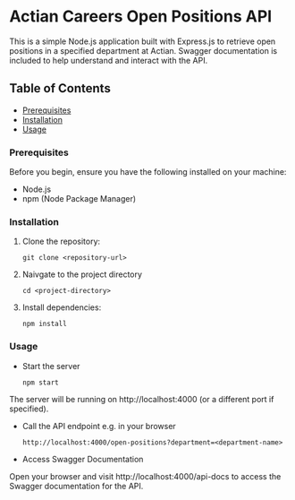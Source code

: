 # Actian Careers Open Positions API

This is a simple Node.js application built with Express.js to retrieve open positions in a specified department at Actian. Swagger documentation is included to help understand and interact with the API.

## Table of Contents

- [Prerequisites](#prerequisites)
- [Installation](#installation)
- [Usage](#usage)


### Prerequisites

Before you begin, ensure you have the following installed on your machine:

- Node.js
- npm (Node Package Manager)

### Installation

1. Clone the repository:

   ```
   git clone <repository-url>

2. Naivgate to the project directory

    ```
    cd <project-directory>

3. Install dependencies:

    ```
    npm install

### Usage

- Start the server

    ```
    npm start

The server will be running on http://localhost:4000 (or a different port if specified).

- Call the API endpoint e.g. in your browser

    ```
    http://localhost:4000/open-positions?department=<department-name>

- Access Swagger Documentation

Open your browser and visit http://localhost:4000/api-docs to access the Swagger documentation for the API.
